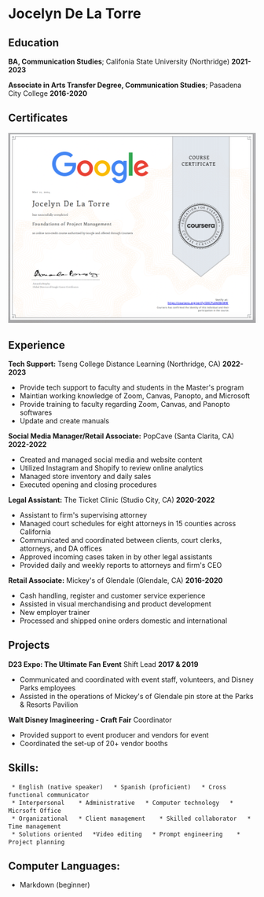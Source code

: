 Jocelyn De La Torre
============


Education
---------

   **BA, Communication Studies**; Califonia State University (Northridge)   **2021-2023**


   **Associate in Arts Transfer Degree, Communication Studies**; Pasadena City College   **2016-2020**

Certificates
---------

![certification](certificate.png)

Experience
----------

**Tech Support:** Tseng College Distance Learning (Northridge, CA)  **2022-2023**

* Provide tech support to faculty and students in the Master's program
* Maintian working knowledge of Zoom, Canvas, Panopto, and Microsoft
* Provide training to faculty regarding Zoom, Canvas, and Panopto softwares
* Update and create manuals

**Social Media Manager/Retail Associate:** PopCave (Santa Clarita, CA)  **2022-2022**

* Created and managed social media and website content
* Utilized Instagram and Shopify to review online analytics
* Managed store inventory and daily sales
* Executed opening and closing procedures

**Legal Assistant:** The Ticket Clinic (Studio City, CA)  **2020-2022**

* Assistant to firm's supervising attorney
* Managed court schedules for eight attorneys in 15 counties across California
* Communicated and coordinated between clients, court clerks, attorneys, and DA offices
* Approved incoming cases taken in by other legal assistants
* Provided daily and weekly reports to attorneys and firm's CEO

**Retail Associate:** Mickey's of Glendale (Glendale, CA)  **2016-2020**

* Cash handling, register and customer service experience
* Assisted in visual merchandising and product development
* New employer trainer
* Processed and shipped onine orders domestic and international

Projects
--------------------

**D23 Expo: The Ultimate Fan Event** Shift Lead    **2017 & 2019**

* Communicated and coordinated with event staff, volunteers, and Disney Parks employees
* Assisted in the operations of Mickey's of Glendale pin store at the Parks & Resorts Pavilion

**Walt Disney Imagineering - Craft Fair** Coordinator

* Provided support to event producer and vendors for event
* Coordinated the set-up of 20+ vendor booths 


Skills:
----------------------------------------
     * English (native speaker)   * Spanish (proficient)   * Cross functional communicator   
     * Interpersonal    * Administrative   * Computer technology   * Micrsoft Office   
     * Organizational   * Client management    * Skilled collaborator   * Time management
     * Solutions oriented   *Video editing   * Prompt engineering    * Project planning

Computer Languages:
--------------------
  * Markdown (beginner)
